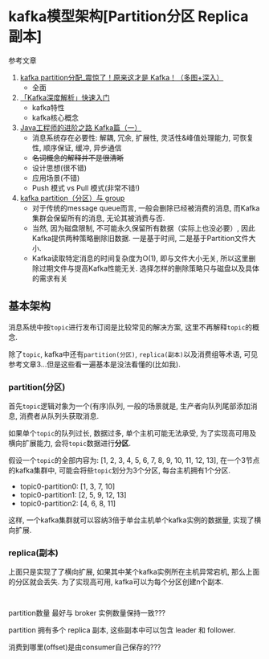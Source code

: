 # kafka模型架构[Partition分区 Replica副本]

参考文章

1. [kafka partition分配_震惊了！原来这才是 Kafka！（多图+深入）](https://blog.csdn.net/weixin_42310891/article/details/112264408)
    - 全面
2. [「Kafka深度解析」快速入门](https://www.jianshu.com/p/da1222dd0d32)
    - kafka特性
    - kafka核心概念
3. [Java工程师的进阶之路 Kafka篇（一）](https://www.jianshu.com/p/cbf684893574)
    - 消息系统存在必要性: 解耦, 冗余, 扩展性, 灵活性&峰值处理能力, 可恢复性, 顺序保证, 缓冲, 异步通信
    - ~~名词概念的解释并不是很清晰~~
    - 设计思想(很不错)
    - 应用场景(不错)
    - Push 模式 vs Pull 模式(非常不错!)
4. [kafka partition（分区）与 group](https://www.cnblogs.com/liuwei6/p/6900686.html)
    - 对于传统的message queue而言, 一般会删除已经被消费的消息, 而Kafka集群会保留所有的消息, 无论其被消费与否. 
    - 当然, 因为磁盘限制, 不可能永久保留所有数据（实际上也没必要）, 因此Kafka提供两种策略删除旧数据. 一是基于时间, 二是基于Partition文件大小. 
    - Kafka读取特定消息的时间复杂度为O(1), 即与文件大小无关, 所以这里删除过期文件与提高Kafka性能无关. 选择怎样的删除策略只与磁盘以及具体的需求有关

## 基本架构

消息系统中按`topic`进行发布订阅是比较常见的解决方案, 这里不再解释`topic`的概念.

除了`topic`, kafka中还有`partition(分区)`, `replica(副本)`以及消费组等术语, 可见参考文章3...但是这些看一遍基本是没法看懂的(比如我).

### partition(分区)

首先`topic`逻辑对象为一个(有序)队列, 一般的场景就是, 生产者向队列尾部添加消息, 消费者从队列头获取消息.

如果单个`topic`的队列过长, 数据过多, 单个主机可能无法承受, 为了实现高可用及横向扩展能力, 会将`topic`数据进行**分区**. 

假设一个`topic`的全部内容为: [1, 2, 3, 4, 5, 6, 7, 8, 9, 10, 11, 12, 13], 在一个3节点的kafka集群中, 可能会将些`topic`划分为3个分区, 每台主机拥有1个分区.

- topic0-partition0: [1, 3, 7, 10]
- topic0-partition1: [2, 5, 9, 12, 13]
- topic0-partition2: [4, 6, 8, 11]

这样, 一个kafka集群就可以容纳3倍于单台主机单个kafka实例的数据量, 实现了横向扩展.

### replica(副本)

上面只是实现了了横向扩展, 如果其中某个kafka实例所在主机异常宕机, 那么上面的分区就会丢失. 为了实现高可用, kafka可以为每个分区创建n个副本.

```


```



partition数量 最好与 broker 实例数量保持一致???

partition 拥有多个 replica 副本, 这些副本中可以包含 leader 和 follower.

消费到哪里(offset)是由consumer自己保存的???

